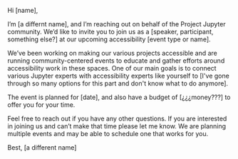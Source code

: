 Hi [name],

I’m [a differnt name], and I’m reaching out on behalf of the Project Jupyter community. 
We’d like to invite you to join us as a [speaker, participant, something else?] at our 
upcoming accessibility [event type or name].

We’ve been working on making our various projects accessible and are running 
community-centered events to educate and gather efforts around accessibility 
work in these spaces. One of our main goals is to connect various Jupyter 
experts with accessibility experts like yourself to [I've gone through so 
many options for this part and don't know what to do anymore].

The event is planned for [date], and also have a budget of [¿¿¿money???] to 
offer you for your time.

Feel free to reach out if you have any other questions. If you are interested 
in joining us and can’t make that time please let me know. We are planning 
multiple events and may be able to schedule one that works for you.

Best,
[a different name]
